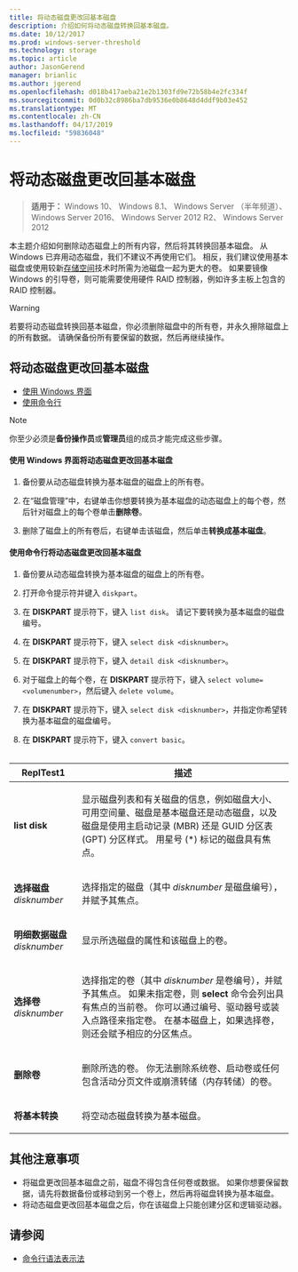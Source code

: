 ```yaml
---
title: 将动态磁盘更改回基本磁盘
description: 介绍如何将动态磁盘转换回基本磁盘。
ms.date: 10/12/2017
ms.prod: windows-server-threshold
ms.technology: storage
ms.topic: article
author: JasonGerend
manager: brianlic
ms.author: jgerend
ms.openlocfilehash: d018b417aeba21e2b1303fd9e72b58b4e2fc334f
ms.sourcegitcommit: 0d0b32c8986ba7db9536e0b8648d4ddf9b03e452
ms.translationtype: MT
ms.contentlocale: zh-CN
ms.lasthandoff: 04/17/2019
ms.locfileid: "59836048"
---
```

# <a name="change-a-dynamic-disk-back-to-a-basic-disk"></a>将动态磁盘更改回基本磁盘

> **适用于：** Windows 10、 Windows 8.1、 Windows Server （半年频道）、 Windows Server 2016、 Windows Server 2012 R2、 Windows Server 2012

本主题介绍如何删除动态磁盘上的所有内容，然后将其转换回基本磁盘。 从 Windows 已弃用动态磁盘，我们不建议不再使用它们。 相反，我们建议使用基本磁盘或使用较新[存储空间](https://support.microsoft.com/help/12438/windows-10-storage-spaces)技术时所需为池磁盘一起为更大的卷。 如果要镜像 Windows 的引导卷，则可能需要使用硬件 RAID 控制器，例如许多主板上包含的 RAID 控制器。

> [!WARNING]
> 若要将动态磁盘转换回基本磁盘，你必须删除磁盘中的所有卷，并永久擦除磁盘上的所有数据。 请确保备份所有要保留的数据，然后再继续操作。

## <a name="changing-a-dynamic-disk-back-to-a-basic-disk"></a>将动态磁盘更改回基本磁盘

-   [使用 Windows 界面](#BKMK_WINUI)
-   [使用命令行](#BKMK_CMD)

> [!NOTE]
> 你至少必须是**备份操作员**或**管理员**组的成员才能完成这些步骤。

<a href="" id="BKMK_WINUI"></a>
#### <a name="to-change-a-dynamic-disk-back-to-a-basic-disk-using-the-windows-interface"></a>使用 Windows 界面将动态磁盘更改回基本磁盘
1.  备份要从动态磁盘转换为基本磁盘的磁盘上的所有卷。

2.  在“磁盘管理”中，右键单击你想要转换为基本磁盘的动态磁盘上的每个卷，然后针对磁盘上的每个卷单击**删除卷**。

3.  删除了磁盘上的所有卷后，右键单击该磁盘，然后单击**转换成基本磁盘**。


<a href="" id="BKMK_CMD"></a>
#### <a name="to-change-a-dynamic-disk-back-to-a-basic-disk-using-a-command-line"></a>使用命令行将动态磁盘更改回基本磁盘

1.  备份要从动态磁盘转换为基本磁盘的磁盘上的所有卷。

2.  打开命令提示符并键入 `diskpart`。

3.  在 **DISKPART** 提示符下，键入 `list disk`。 请记下要转换为基本磁盘的磁盘编号。

4.  在 **DISKPART** 提示符下，键入 `select disk <disknumber>`。

5.  在 **DISKPART** 提示符下，键入 `detail disk <disknumber>`。

6.  对于磁盘上的每个卷，在 **DISKPART** 提示符下，键入 `select volume= <volumenumber>`，然后键入 `delete volume`。

7.  在 **DISKPART** 提示符下，键入 `select disk <disknumber>`，并指定你希望转换为基本磁盘的磁盘编号。

8.  在 **DISKPART** 提示符下，键入 `convert basic`。
 
<br /> <br />

| ReplTest1  | 描述 |
| --- |---|
| <p>**list disk**</p>                         | <p>显示磁盘列表和有关磁盘的信息，例如磁盘大小、可用空间量、磁盘是基本磁盘还是动态磁盘，以及磁盘是使用主启动记录 (MBR) 还是 GUID 分区表 (GPT) 分区样式。 用星号 (*) 标记的磁盘具有焦点。</p> |
| <p>**选择磁盘** <em>disknumber</em></p>   | <p>选择指定的磁盘（其中 <em>disknumber</em> 是磁盘编号），并赋予其焦点。</p>  |
| <p>**明细数据磁盘** <em>disknumber</em></p>   | <p>显示所选磁盘的属性和该磁盘上的卷。</p>  |
| <p>**选择卷** <em>disknumber</em></p> | <p>选择指定的卷（其中 <em>disknumber</em> 是卷编号），并赋予其焦点。 如果未指定卷，则 **select** 命令会列出具有焦点的当前卷。 你可以通过编号、驱动器号或装入点路径来指定卷。 在基本磁盘上，如果选择卷，则还会赋予相应的分区焦点。</p> |
| <p>**删除卷**</p>                     | <p>删除所选的卷。 你无法删除系统卷、启动卷或任何包含活动分页文件或崩溃转储（内存转储）的卷。</p> |
| <p>**将基本转换**</p> | <p>将空动态磁盘转换为基本磁盘。</p>  |

## <a name="additional-considerations"></a>其他注意事项

-   将磁盘更改回基本磁盘之前，磁盘不得包含任何卷或数据。 如果你想要保留数据，请先将数据备份或移动到另一个卷上，然后再将磁盘转换为基本磁盘。
-   将动态磁盘更改回基本磁盘之后，你在该磁盘上只能创建分区和逻辑驱动器。

## <a name="see-also"></a>请参阅

-   [命令行语法表示法](https://technet.microsoft.com/library/cc742449(v=ws.11).aspx)


